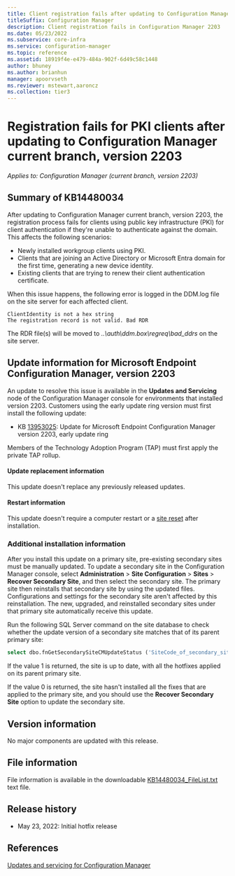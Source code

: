 ```yaml
---
title: Client registration fails after updating to Configuration Manager current branch, version 2203
titleSuffix: Configuration Manager
description: Client registration fails in Configuration Manager 2203
ms.date: 05/23/2022
ms.subservice: core-infra
ms.service: configuration-manager
ms.topic: reference
ms.assetid: 18919f4e-e479-484a-902f-6d49c58c1448
author: bhuney
ms.author: brianhun
manager: apoorvseth
ms.reviewer: mstewart,aaroncz 
ms.collection: tier3
---
```

# Registration fails for PKI clients after updating to Configuration Manager current branch, version 2203

*Applies to: Configuration Manager (current branch, version 2203)*

## Summary of KB14480034
After updating to Configuration Manager current branch, version 2203, the registration process fails for clients using public key infrastructure (PKI) for client authentication if they're unable to authenticate against the domain. This affects the following scenarios:

 - Newly installed workgroup clients using PKI.
 - Clients that are joining an Active Directory or Microsoft Entra domain for the first time, generating a new device identity.
 - Existing clients that are trying to renew their client authentication certificate.
 
When this issue happens, the following error is logged in the DDM.log file on the site server for each affected client.
   ```textgit s
   ClientIdentity is not a hex string
   The registration record is not valid. Bad RDR
   ```
The RDR file(s) will be moved to *..\auth\ddm.box\regreq\bad_ddrs* on the site server.

## Update information for Microsoft Endpoint Configuration Manager, version 2203
An update to resolve this issue is available in the **Updates and Servicing** node of the Configuration Manager console for environments that installed version 2203. 
Customers using the early update ring version must first install the following update:
- KB [13953025](../../hotfix/2203/13953025.md): Update for Microsoft Endpoint Configuration Manager version 2203, early update ring

Members of the Technology Adoption Program (TAP) must first apply the private TAP rollup. 

#### Update replacement information
This update doesn't replace any previously released updates.

#### Restart information
This update doesn't require a computer restart or a [site reset](../../core/servers/manage/modify-your-infrastructure.md#bkmk_reset) after installation.

### Additional installation information
After you install this update on a primary site, pre-existing secondary sites must be manually updated. To update a secondary site in the Configuration Manager console, select **Administration** > **Site Configuration** > **Sites** >  **Recover Secondary Site**, and then select the secondary site. The primary site then reinstalls that secondary site by using the updated files. Configurations and settings for the secondary site aren't affected by this reinstallation. The new, upgraded, and reinstalled secondary sites under that primary site automatically receive this update.

Run the following SQL Server command on the site database to check whether the update version of a secondary site matches that of its parent primary site:
   ```sql
   select dbo.fnGetSecondarySiteCMUpdateStatus ('SiteCode_of_secondary_site')
   ```
If the value 1 is returned, the site is up to date, with all the hotfixes applied on its parent primary site.

If the value 0 is returned, the site hasn't installed all the fixes that are applied to the primary site, and you should use the **Recover Secondary Site** option to update the secondary site.

## Version information
No major components are updated with this release.

## File information
File information is available in the downloadable [KB14480034_FileList.txt](https://aka.ms/KB14480034_FileList) text file.

## Release history
- May 23, 2022: Initial hotfix release

## References
[Updates and servicing for Configuration Manager](../../core/servers/manage/updates.md)
